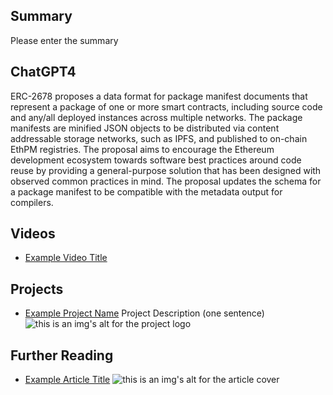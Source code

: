 ## Summary

Please enter the summary

## ChatGPT4

ERC-2678 proposes a data format for package manifest documents that represent a package of one or more smart contracts, including source code and any/all deployed instances across multiple networks. The package manifests are minified JSON objects to be distributed via content addressable storage networks, such as IPFS, and published to on-chain EthPM registries. The proposal aims to encourage the Ethereum development ecosystem towards software best practices around code reuse by providing a general-purpose solution that has been designed with observed common practices in mind. The proposal updates the schema for a package manifest to be compatible with the metadata output for compilers.

## Videos

- [Example Video Title](https://www.youtube.com/watch?v=TDGq4aeevgY)

## Projects

- [Example Project Name](https://xxxx.xxx/xxxxx) Project Description (one sentence) ![this is an img's alt for the project logo](https://xxxx.xxx/project-logo.xxx)

## Further Reading

- [Example Article Title](https://xxxx.xxx/xxxxx) ![this is an img's alt for the article cover](https://xxxx.xxx/article-cover.xxx)
